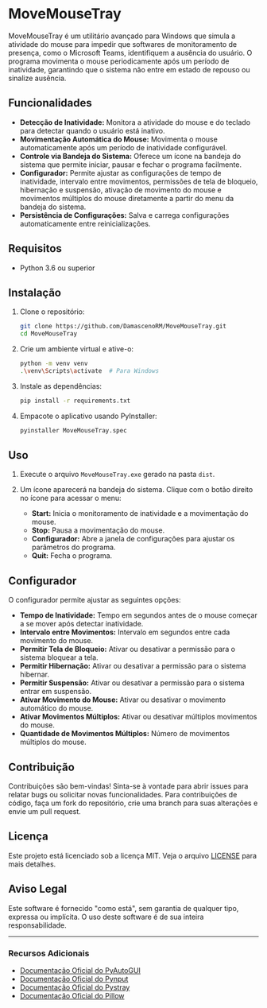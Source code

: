 # MoveMouseTray

MoveMouseTray é um utilitário avançado para Windows que simula a atividade do mouse para impedir que softwares de monitoramento de presença, como o Microsoft Teams, identifiquem a ausência do usuário. O programa movimenta o mouse periodicamente após um período de inatividade, garantindo que o sistema não entre em estado de repouso ou sinalize ausência.

## Funcionalidades

- **Detecção de Inatividade:** Monitora a atividade do mouse e do teclado para detectar quando o usuário está inativo.
- **Movimentação Automática do Mouse:** Movimenta o mouse automaticamente após um período de inatividade configurável.
- **Controle via Bandeja do Sistema:** Oferece um ícone na bandeja do sistema que permite iniciar, pausar e fechar o programa facilmente.
- **Configurador:** Permite ajustar as configurações de tempo de inatividade, intervalo entre movimentos, permissões de tela de bloqueio, hibernação e suspensão, ativação de movimento do mouse e movimentos múltiplos do mouse diretamente a partir do menu da bandeja do sistema.
- **Persistência de Configurações:** Salva e carrega configurações automaticamente entre reinicializações.

## Requisitos

- Python 3.6 ou superior

## Instalação

1. Clone o repositório:
   ```sh
   git clone https://github.com/DamascenoRM/MoveMouseTray.git
   cd MoveMouseTray
   ```

2. Crie um ambiente virtual e ative-o:
   ```sh
   python -m venv venv
   .\venv\Scripts\activate  # Para Windows
   ```

3. Instale as dependências:
   ```sh
   pip install -r requirements.txt
   ```

4. Empacote o aplicativo usando PyInstaller:
   ```sh
   pyinstaller MoveMouseTray.spec
   ```

## Uso

1. Execute o arquivo `MoveMouseTray.exe` gerado na pasta `dist`.

2. Um ícone aparecerá na bandeja do sistema. Clique com o botão direito no ícone para acessar o menu:
   - **Start:** Inicia o monitoramento de inatividade e a movimentação do mouse.
   - **Stop:** Pausa a movimentação do mouse.
   - **Configurador:** Abre a janela de configurações para ajustar os parâmetros do programa.
   - **Quit:** Fecha o programa.

## Configurador

O configurador permite ajustar as seguintes opções:
- **Tempo de Inatividade:** Tempo em segundos antes de o mouse começar a se mover após detectar inatividade.
- **Intervalo entre Movimentos:** Intervalo em segundos entre cada movimento do mouse.
- **Permitir Tela de Bloqueio:** Ativar ou desativar a permissão para o sistema bloquear a tela.
- **Permitir Hibernação:** Ativar ou desativar a permissão para o sistema hibernar.
- **Permitir Suspensão:** Ativar ou desativar a permissão para o sistema entrar em suspensão.
- **Ativar Movimento do Mouse:** Ativar ou desativar o movimento automático do mouse.
- **Ativar Movimentos Múltiplos:** Ativar ou desativar múltiplos movimentos do mouse.
- **Quantidade de Movimentos Múltiplos:** Número de movimentos múltiplos do mouse.

## Contribuição

Contribuições são bem-vindas! Sinta-se à vontade para abrir issues para relatar bugs ou solicitar novas funcionalidades. Para contribuições de código, faça um fork do repositório, crie uma branch para suas alterações e envie um pull request.

## Licença

Este projeto está licenciado sob a licença MIT. Veja o arquivo [LICENSE](LICENSE) para mais detalhes.

## Aviso Legal

Este software é fornecido "como está", sem garantia de qualquer tipo, expressa ou implícita. O uso deste software é de sua inteira responsabilidade.

---

### Recursos Adicionais

- [Documentação Oficial do PyAutoGUI](https://pyautogui.readthedocs.io/)
- [Documentação Oficial do Pynput](https://pynput.readthedocs.io/en/latest/)
- [Documentação Oficial do Pystray](https://pystray.readthedocs.io/en/latest/)
- [Documentação Oficial do Pillow](https://pillow.readthedocs.io/en/stable/)
